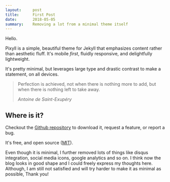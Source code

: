 ```yaml
---
layout:     post
title:      First Post
date:       2018-05-05
summary:    Removing a lot from a minimal theme itself
---
```


Hello.

Pixyll is a simple, beautiful theme for Jekyll that emphasizes content rather than aesthetic fluff. It's mobile _first_, fluidly responsive, and delightfully lightweight.

It's pretty minimal, but leverages large type and drastic contrast to make a statement, on all devices.

<blockquote>
  <p>
    Perfection is achieved, not when there is nothing more to add, but when there is nothing left to take away.
  </p>
  <footer><cite title="Antoine de Saint-Exupéry">Antoine de Saint-Exupéry</cite></footer>
</blockquote>

## Where is it?

Checkout the [Github repository](https://github.com/johnotander/pixyll) to download it, request a feature, or report a bug.

It's free, and open source ([MIT](http://opensource.org/licenses/MIT)).

Even though it is minimal, I further removed lots of things like disqus integration, social media icons, google analytics and so on. I think now the blog looks in good shape and I could freely express my thoughts here. Although, I am still not satisfied and will try harder to make it as minimal as possible, Thank you!
